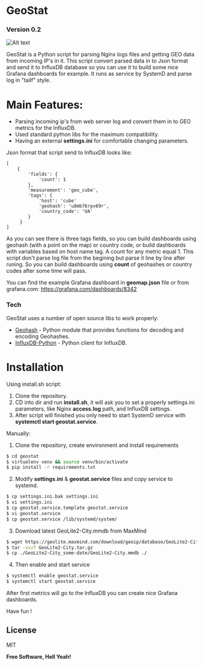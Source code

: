 # GeoStat
### Version 0.2
![Alt text](https://github.com/ratibor78/geostat/blob/master/geostat.png?raw=true "Grafana dashboard example")


GeoStat is a Python script for parsing Nginx logs files and getting GEO data from incoming IP's in it. This script convert parsed data in to Json format and send it to InfluxDB database so you can use it to build some nice Grafana dashboards for example. It runs as service by SystemD and parse log in "tailf" style.
# Main Features:

  - Parsing incoming ip's from web server log and convert them in to GEO metrics for   the InfluxDB.
  - Used standard python libs for the maximum compatibility.
  - Having an external **settings.ini** for comfortable changing parameters.

Json format that script send to InfluxDB looks like:
```
[
    {
        'fields': {
            'count': 1
        },
        'measurement': 'geo_cube',
        'tags': {
            'host': 'cube'
            'geohash': 'u8mb76rpv69r',
            'country_code': 'UA'
        }
     }
]
```
As you can see there is three tags fields, so you can build dashboards using geohash (with a point on the map) or country code, or build dashboards with variables based on host name tag. A count for any metric equal 1. This script don't parse log file from the begining but parse it line by line after runing. So you can build dashboards using **count** of geohashes or country codes after some time will pass.

You can find the example Grafana dashboard in **geomap.json** file or from grafana.com: https://grafana.com/dashboards/8342

### Tech

GeoStat uses a number of open source libs to work properly:

* [Geohash](https://github.com/vinsci/geohash) - Python module that provides functions for decoding and encoding Geohashes.
* [InfluxDB-Python](https://github.com/influxdata/influxdb-python) - Python client for InfluxDB.

# Installation
Using install.sh script:
1) Clone the repository.
2) CD into dir and run **install.sh**, it will ask you to set a properly settings.ini parameters, like Nginx **access.log** path, and InfluxDB settings.  
3) After script will finished you only need to start SystemD service with **systemctl start geostat.service**.

Manually:
1) Clone the repository, create environment and install requirements
```sh
$ cd geostat
$ virtualenv venv && source venv/bin/activate
$ pip install -r requirements.txt
```
2) Modify **settings.ini** & **geostat.service** files and copy service to systemd.
```sh
$ cp settings.ini.bak settings.ini
$ vi settings.ini
$ cp geostat.service.template geostat.service
$ vi geostat.service
$ cp geostat.service /lib/systemd/system/
```
3) Download latest GeoLite2-City.mmdb from MaxMind
```sh
$ wget https://geolite.maxmind.com/download/geoip/database/GeoLite2-City.tar.gz
$ tar -xvzf GeoLite2-City.tar.gz
$ cp ./GeoLite2-City_some-date/GeoLite2-City.mmdb ./
```
4) Then enable and start service
```sh
$ systemctl enable geostat.service
$ systemctl start geostat.service
```

After first metrics will go to the InfluxDB you can create nice Grafana dashboards.

Have fun !

License
----

MIT

**Free Software, Hell Yeah!**
